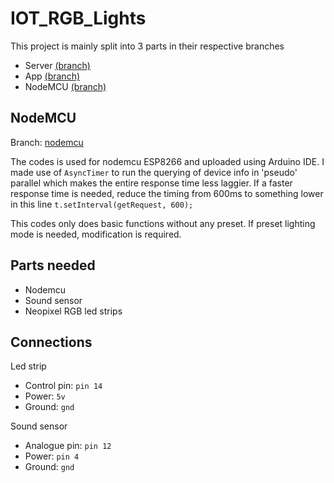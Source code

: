 # IOT_RGB_Lights

This project is mainly split into 3 parts in their respective branches
- Server [(branch)](https://github.com/marcuspeh/IOT_RGB_Lights/tree/server)
- App [(branch)](https://github.com/marcuspeh/IOT_RGB_Lights/tree/app)
- NodeMCU [(branch)](https://github.com/marcuspeh/IOT_RGB_Lights/tree/nodemcu)

## NodeMCU
Branch: [nodemcu](https://github.com/marcuspeh/IOT_RGB_Lights/tree/nodemcu)

The codes is used for nodemcu ESP8266 and uploaded using Arduino IDE. I made use of `AsyncTimer`
to run the querying of device info in 'pseudo' parallel which makes the entire response time 
less laggier. If a faster response time is needed, reduce the timing from 600ms to something lower
in this line `t.setInterval(getRequest, 600);`

This codes only does basic functions without any preset. If preset lighting mode is needed, modification
is required.

## Parts needed
- Nodemcu
- Sound sensor
- Neopixel RGB led strips

## Connections
Led strip 
- Control pin: `pin 14`
- Power: `5v`
- Ground: `gnd`

Sound sensor
- Analogue pin: `pin 12`
- Power: `pin 4`
- Ground: `gnd`
